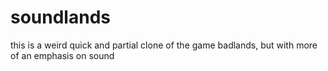 # soundlands

this is a weird quick and partial clone of the game badlands, but with more of an emphasis on sound